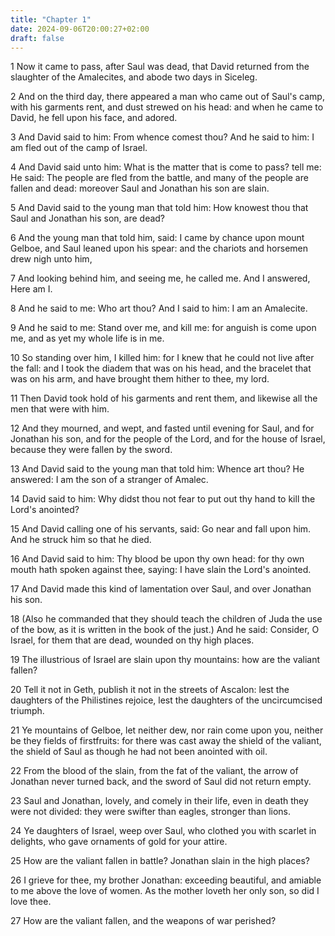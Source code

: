```yaml
---
title: "Chapter 1"
date: 2024-09-06T20:00:27+02:00
draft: false
---
```



1 Now it came to pass, after Saul was dead, that David returned from the slaughter of the Amalecites, and abode two days in Siceleg.

2 And on the third day, there appeared a man who came out of Saul's camp, with his garments rent, and dust strewed on his head: and when he came to David, he fell upon his face, and adored.

3 And David said to him: From whence comest thou? And he said to him: I am fled out of the camp of Israel.

4 And David said unto him: What is the matter that is come to pass? tell me: He said: The people are fled from the battle, and many of the people are fallen and dead: moreover Saul and Jonathan his son are slain.

5 And David said to the young man that told him: How knowest thou that Saul and Jonathan his son, are dead?

6 And the young man that told him, said: I came by chance upon mount Gelboe, and Saul leaned upon his spear: and the chariots and horsemen drew nigh unto him,

7 And looking behind him, and seeing me, he called me. And I answered, Here am I.

8 And he said to me: Who art thou? And I said to him: I am an Amalecite.

9 And he said to me: Stand over me, and kill me: for anguish is come upon me, and as yet my whole life is in me.

10 So standing over him, I killed him: for I knew that he could not live after the fall: and I took the diadem that was on his head, and the bracelet that was on his arm, and have brought them hither to thee, my lord.

11 Then David took hold of his garments and rent them, and likewise all the men that were with him.

12 And they mourned, and wept, and fasted until evening for Saul, and for Jonathan his son, and for the people of the Lord, and for the house of Israel, because they were fallen by the sword.

13 And David said to the young man that told him: Whence art thou? He answered: I am the son of a stranger of Amalec.

14 David said to him: Why didst thou not fear to put out thy hand to kill the Lord's anointed?

15 And David calling one of his servants, said: Go near and fall upon him. And he struck him so that he died.

16 And David said to him: Thy blood be upon thy own head: for thy own mouth hath spoken against thee, saying: I have slain the Lord's anointed.

17 And David made this kind of lamentation over Saul, and over Jonathan his son.

18 (Also he commanded that they should teach the children of Juda the use of the bow, as it is written in the book of the just.) And he said: Consider, O Israel, for them that are dead, wounded on thy high places.

19 The illustrious of Israel are slain upon thy mountains: how are the valiant fallen?

20 Tell it not in Geth, publish it not in the streets of Ascalon: lest the daughters of the Philistines rejoice, lest the daughters of the uncircumcised triumph.

21 Ye mountains of Gelboe, let neither dew, nor rain come upon you, neither be they fields of firstfruits: for there was cast away the shield of the valiant, the shield of Saul as though he had not been anointed with oil.

22 From the blood of the slain, from the fat of the valiant, the arrow of Jonathan never turned back, and the sword of Saul did not return empty.

23 Saul and Jonathan, lovely, and comely in their life, even in death they were not divided: they were swifter than eagles, stronger than lions.

24 Ye daughters of Israel, weep over Saul, who clothed you with scarlet in delights, who gave ornaments of gold for your attire.

25 How are the valiant fallen in battle? Jonathan slain in the high places?

26 I grieve for thee, my brother Jonathan: exceeding beautiful, and amiable to me above the love of women. As the mother loveth her only son, so did I love thee.

27 How are the valiant fallen, and the weapons of war perished?


